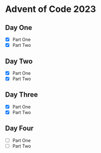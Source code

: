 # Advent of Code 2023

## Day One

- [x] Part One
- [x] Part Two

## Day Two

- [x] Part One
- [x] Part Two

## Day Three

- [x] Part One
- [x] Part Two

## Day Four

- [ ] Part One
- [ ] Part Two
